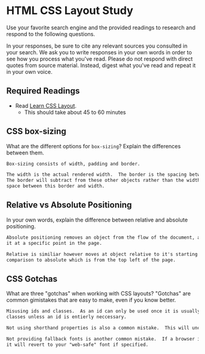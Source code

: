 # HTML CSS Layout Study

Use your favorite search engine and the provided readings to research and respond to the following questions.

In your responses, be sure to cite any relevant sources you consulted in your search. We ask you to write responses in your own words in order to see how you process what you've read. Please do not respond with direct quotes from source material. Instead, digest what you've read and repeat it in your own voice.

## Required Readings

- Read [Learn CSS Layout](http://learnlayout.com).
  - This should take about 45 to 60 minutes

## CSS box-sizing

What are the different options for `box-sizing`? Explain the differences between them.

```md
Box-sizing consists of width, padding and border.

The width is the actual rendered width.  The border is the spacing between other objects.
The border will subtract from these other objects rather than the width.  The passing is the
space between this border and width.
```

## Relative vs Absolute Positioning

In your own words, explain the difference between relative and absolute positioning.

```md
Absolute positioning removes an object from the flow of the document, allowing you to place
it at a specific point in the page.

Relative is similiar however moves at object relative to it's starting position in
comparison to absolute which is from the top left of the page.
```

## CSS Gotchas

What are three "gotchas" when working with CSS layouts? "Gotchas" are common gimistakes that are easy to make, even if you know better.

```md
Misusing ids and classes.  As an id can only be used once it is usually better to use
classes unless an id is entierly neccessary.

Not using shorthand properties is also a common mistake.  This will uncomplicate your code.

Not providing fallback fonts is another common mistake.  If a browser is unable to support your chosen font,
it will revert to your "web-safe" font if specified.
```
